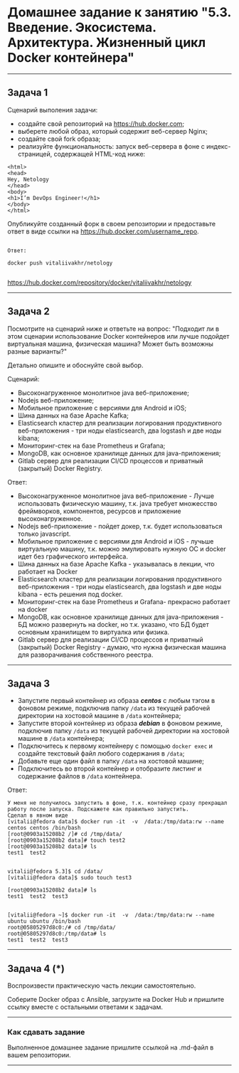 
# Домашнее задание к занятию "5.3. Введение. Экосистема. Архитектура. Жизненный цикл Docker контейнера"

---

## Задача 1

Сценарий выполения задачи:

- создайте свой репозиторий на https://hub.docker.com;
- выберете любой образ, который содержит веб-сервер Nginx;
- создайте свой fork образа;
- реализуйте функциональность:
запуск веб-сервера в фоне с индекс-страницей, содержащей HTML-код ниже:
```
<html>
<head>
Hey, Netology
</head>
<body>
<h1>I’m DevOps Engineer!</h1>
</body>
</html>
```
Опубликуйте созданный форк в своем репозитории и предоставьте ответ в виде ссылки на https://hub.docker.com/username_repo.

``` 

Ответ:

docker push vitaliivakhr/netology


```

https://hub.docker.com/repository/docker/vitaliivakhr/netology


---

## Задача 2

Посмотрите на сценарий ниже и ответьте на вопрос:
"Подходит ли в этом сценарии использование Docker контейнеров или лучше подойдет виртуальная машина, физическая машина? Может быть возможны разные варианты?"

Детально опишите и обоснуйте свой выбор.



Сценарий:

- Высоконагруженное монолитное java веб-приложение;
- Nodejs веб-приложение;
- Мобильное приложение c версиями для Android и iOS;
- Шина данных на базе Apache Kafka;
- Elasticsearch кластер для реализации логирования продуктивного веб-приложения - три ноды elasticsearch, два logstash и две ноды kibana;
- Мониторинг-стек на базе Prometheus и Grafana;
- MongoDB, как основное хранилище данных для java-приложения;
- Gitlab сервер для реализации CI/CD процессов и приватный (закрытый) Docker Registry.


Ответ:
- Высоконагруженное монолитное java веб-приложение - Лучше использовать физическую машину, т.к. java требует множесство фреймворков, компонентов, ресурсов и приложение высоконагруженное.
- Nodejs веб-приложение - пойдет докер, т.к. будет использоваться только javascript.
- Мобильное приложение c версиями для Android и iOS - лучьше виртуальную машину, т.к. можно эмулировать нужную ОС и docker идет без графического интерфейса.
- Шина данных на базе Apache Kafka - указывалась в лекции, что работает на Docker
- Elasticsearch кластер для реализации логирования продуктивного веб-приложения - три ноды elasticsearch, два logstash и две ноды kibana - есть решения под docker. 
- Мониторинг-стек на базе Prometheus и Grafana- прекрасно работает на docker
- MongoDB, как основное хранилище данных для java-приложения - БД можно развернуть на docker, но т.к. указано, что БД будет основным хранилищем то виртуалка или физика.
- Gitlab сервер для реализации CI/CD процессов и приватный (закрытый) Docker Registry - думаю, что нужна физическая машина для разворачивания собственного реестра.

--- 

## Задача 3

- Запустите первый контейнер из образа ***centos*** c любым тэгом в фоновом режиме, подключив папку ```/data``` из текущей рабочей директории на хостовой машине в ```/data``` контейнера;
- Запустите второй контейнер из образа ***debian*** в фоновом режиме, подключив папку ```/data``` из текущей рабочей директории на хостовой машине в ```/data``` контейнера;
- Подключитесь к первому контейнеру с помощью ```docker exec``` и создайте текстовый файл любого содержания в ```/data```;
- Добавьте еще один файл в папку ```/data``` на хостовой машине;
- Подключитесь во второй контейнер и отобразите листинг и содержание файлов в ```/data``` контейнера.

Ответ:

```
У меня не получилось запустить в фоне, т.к. контейнер сразу прекращал работу после запуска. Подскажете как правильно запустить.  
Сделал в явном виде
[vitalii@fedora data]$ docker run -it  -v  /data:/tmp/data:rw --name centos centos /bin/bash  
[root@0903a15208b2 /]# cd /tmp/data/
[root@0903a15208b2 data]# touch test2
[root@0903a15208b2 data]# ls
test1  test2


vitalii@fedora 5.3]$ cd /data/
[vitalii@fedora data]$ sudo touch test3

[root@0903a15208b2 data]# ls
test1  test2  test3


[vitalii@fedora ~]$ docker run -it  -v  /data:/tmp/data:rw --name ubuntu ubuntu /bin/bash 
root@05805297d8c0:/# cd /tmp/data/
root@05805297d8c0:/tmp/data# ls
test1  test2  test3

```

---

## Задача 4 (*)

Воспроизвести практическую часть лекции самостоятельно.

Соберите Docker образ с Ansible, загрузите на Docker Hub и пришлите ссылку вместе с остальными ответами к задачам.


---

### Как cдавать задание

Выполненное домашнее задание пришлите ссылкой на .md-файл в вашем репозитории.

---
